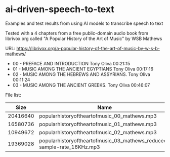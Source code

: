 # ai-driven-speech-to-text
Examples and test results from using AI models to transcribe speech to text

Tested with a 4 chapters from a free public-domain audio book from librivox.org called "A Popular History of the Art of Music" by WSB Mathews

URL: https://librivox.org/a-popular-history-of-the-art-of-music-by-w-s-b-mathews/
- 00 - PREFACE AND INTRODUCTION	Tony Oliva  00:21:15
- 01 - MUSIC AMONG THE ANCIENT EGYPTIANS	Tony Oliva   00:17:16
- 02 - MUSIC AMONG THE HEBREWS AND ASSYRIANS.	Tony Oliva   00:11:24
- 03 - MUSIC AMONG THE ANCIENT GREEKS.	Tony Oliva    00:46:07

File list:
  
| Size | Name |
| ---- | ---- |
| 20416640 | popularhistoryoftheartofmusic_00_mathews.mp3 |
| 16580736 | popularhistoryoftheartofmusic_01_mathews.mp3 |
| 10949672 | popularhistoryoftheartofmusic_02_mathews.mp3 |
| 19369028 | popularhistoryoftheartofmusic_03_mathews_reduced-sample-rate_16KHz.mp3 | 
